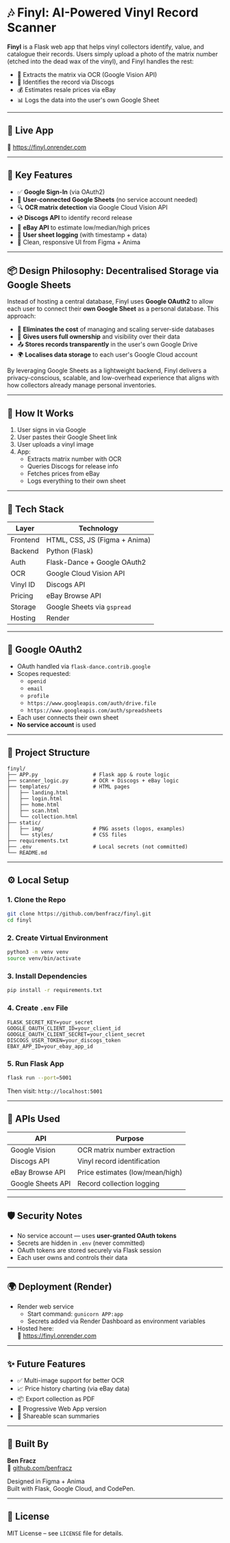 # 🎶 Finyl: AI-Powered Vinyl Record Scanner

**Finyl** is a Flask web app that helps vinyl collectors identify, value, and catalogue their records. Users simply upload a photo of the matrix number (etched into the dead wax of the vinyl), and Finyl handles the rest:

- 📸 Extracts the matrix via OCR (Google Vision API)  
- 🎼 Identifies the record via Discogs  
- 💰 Estimates resale prices via eBay  
- 📊 Logs the data into the user's own Google Sheet  

---

## 🚀 Live App

🔗 https://finyl.onrender.com

---

## 📸 Key Features

- ✅ **Google Sign-In** (via OAuth2)  
- 📎 **User-connected Google Sheets** (no service account needed)  
- 🔍 **OCR matrix detection** via Google Cloud Vision API  
- 💿 **Discogs API** to identify record release  
- 💸 **eBay API** to estimate low/median/high prices  
- 📝 **User sheet logging** (with timestamp + data)  
- 🎨 Clean, responsive UI from Figma + Anima  

---


## 📦 Design Philosophy: Decentralised Storage via Google Sheets

Instead of hosting a central database, Finyl uses **Google OAuth2** to allow each user to connect their **own Google Sheet** as a personal database. This approach:

- 💸 **Eliminates the cost** of managing and scaling server-side databases  
- 🔐 **Gives users full ownership** and visibility over their data  
- 📤 **Stores records transparently** in the user's own Google Drive  
- 🌍 **Localises data storage** to each user's Google Cloud account  

By leveraging Google Sheets as a lightweight backend, Finyl delivers a privacy-conscious, scalable, and low-overhead experience that aligns with how collectors already manage personal inventories.

---

## 🧠 How It Works

1. User signs in via Google  
2. User pastes their Google Sheet link  
3. User uploads a vinyl image  
4. App:  
   - Extracts matrix number with OCR  
   - Queries Discogs for release info  
   - Fetches prices from eBay  
   - Logs everything to their own sheet  

---

## 🧰 Tech Stack

| Layer     | Technology                     |
|-----------|--------------------------------|
| Frontend  | HTML, CSS, JS (Figma + Anima)  |
| Backend   | Python (Flask)                 |
| Auth      | Flask-Dance + Google OAuth2    |
| OCR       | Google Cloud Vision API        |
| Vinyl ID  | Discogs API                    |
| Pricing   | eBay Browse API                |
| Storage   | Google Sheets via `gspread`    |
| Hosting   | Render                         |

---

## 🔐 Google OAuth2

- OAuth handled via `flask-dance.contrib.google`  
- Scopes requested:
  - `openid`
  - `email`
  - `profile`
  - `https://www.googleapis.com/auth/drive.file`
  - `https://www.googleapis.com/auth/spreadsheets`  
- Each user connects their own sheet  
- **No service account** is used  

---

## 📂 Project Structure

```
finyl/
├── APP.py                  # Flask app & route logic
├── scanner_logic.py        # OCR + Discogs + eBay logic
├── templates/              # HTML pages
│   ├── landing.html
│   ├── login.html
│   ├── home.html
│   ├── scan.html
│   └── collection.html
├── static/
│   ├── img/                # PNG assets (logos, examples)
│   └── styles/             # CSS files
├── requirements.txt
├── .env                    # Local secrets (not committed)
└── README.md
```

---

## ⚙️ Local Setup

### 1. Clone the Repo

```bash
git clone https://github.com/benfracz/finyl.git
cd finyl
```

### 2. Create Virtual Environment

```bash
python3 -m venv venv
source venv/bin/activate
```

### 3. Install Dependencies

```bash
pip install -r requirements.txt
```

### 4. Create `.env` File

```
FLASK_SECRET_KEY=your_secret
GOOGLE_OAUTH_CLIENT_ID=your_client_id
GOOGLE_OAUTH_CLIENT_SECRET=your_client_secret
DISCOGS_USER_TOKEN=your_discogs_token
EBAY_APP_ID=your_ebay_app_id
```

### 5. Run Flask App

```bash
flask run --port=5001
```

Then visit: `http://localhost:5001`

---

## 🧪 APIs Used

| API               | Purpose                            |
|-------------------|------------------------------------|
| Google Vision     | OCR matrix number extraction       |
| Discogs API       | Vinyl record identification        |
| eBay Browse API   | Price estimates (low/mean/high)    |
| Google Sheets API | Record collection logging          |

---

## 🛡️ Security Notes

- No service account — uses **user-granted OAuth tokens**
- Secrets are hidden in `.env` (never committed)
- OAuth tokens are stored securely via Flask session
- Each user owns and controls their data

---

## 🌍 Deployment (Render)

- Render web service
  - Start command: `gunicorn APP:app`
  - Secrets added via Render Dashboard as environment variables
- Hosted here:  
  🔗 https://finyl.onrender.com

---

## ✨ Future Features

- ✅ Multi-image support for better OCR  
- 📈 Price history charting (via eBay data)  
- 📦 Export collection as PDF  
- 📱 Progressive Web App version  
- 💬 Shareable scan summaries  

---

## 🙌 Built By

**Ben Fracz**  
🔗 [github.com/benfracz](https://github.com/benfracz)  

Designed in Figma + Anima  
Built with Flask, Google Cloud, and CodePen.

---

## 📜 License

MIT License – see `LICENSE` file for details.

